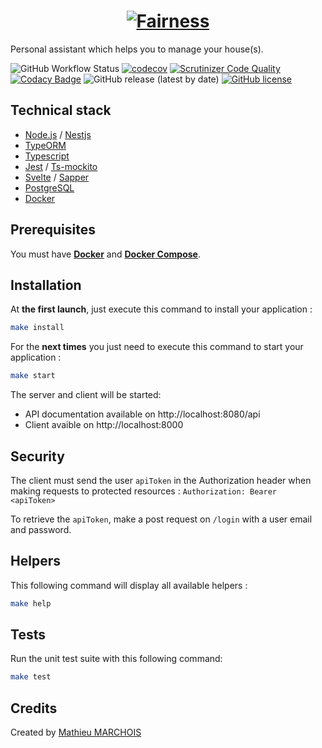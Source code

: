 <h1 align="center"><a href="https://fairness.coop"><img src="https://fairness.coop/image/fairness_logo.svg" alt="Fairness"></a></h1>

Personal assistant which helps you to manage your house(s).

![GitHub Workflow Status](https://img.shields.io/github/workflow/status/mmarchois/edgar/CI)
[![codecov](https://codecov.io/gh/mmarchois/edgar/branch/master/graph/badge.svg)](https://codecov.io/gh/mmarchois/edgar)
[![Scrutinizer Code Quality](https://scrutinizer-ci.com/g/mmarchois/edgar/badges/quality-score.png?b=master&s=242ca3f15e9b3b14cbd1ef6358e091b062d4b344)](https://scrutinizer-ci.com/g/mmarchois/edgar/?branch=master)
[![Codacy Badge](https://app.codacy.com/project/badge/Grade/31a537f374d643178c2826d3defdac5a)](https://www.codacy.com/manual/mmarchois/edgar?utm_source=github.com&utm_medium=referral&utm_content=mmarchois/edgar&utm_campaign=Badge_Grade)
![GitHub release (latest by date)](https://img.shields.io/github/v/release/mmarchois/edgar)
[![GitHub license](https://img.shields.io/github/license/mmarchois/edgar.svg)](https://github.com/mmarchois/edgar)

## Technical stack

- [Node.js](https://nodejs.org) / [Nestjs](https://nestjs.com/)
- [TypeORM](https://typeorm.io)
- [Typescript](https://www.typescriptlang.org/)
- [Jest](https://jestjs.io/) / [Ts-mockito](https://github.com/NagRock/ts-mockito)
- [Svelte](https://svelte.dev/) / [Sapper](https://sapper.svelte.dev/)
- [PostgreSQL](https://www.postgresql.org/)
- [Docker](https://www.docker.com/)

## Prerequisites

You must have **[Docker](https://www.docker.com/)** and **[Docker Compose](https://docs.docker.com/compose/)**.

## Installation

At **the first launch**, just execute this command to install your application :

```bash
make install
```

For the **next times** you just need to execute this command to start your application :

```bash
make start
```

The server and client will be started:

- API documentation available on http://localhost:8080/api
- Client avaible on http://localhost:8000

## Security

The client must send the user `apiToken` in the Authorization header when making requests to protected resources : `Authorization: Bearer <apiToken>`

To retrieve the `apiToken`, make a post request on `/login` with a user email and password.

## Helpers

This following command will display all available helpers :

```bash
make help
```

## Tests

Run the unit test suite with this following command:

```bash
make test
```

## Credits

Created by [Mathieu MARCHOIS](https://github.com/mmarchois)
